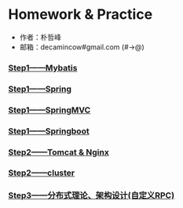 # Homework & Practice

* 作者：朴哲峰
* 邮箱：decamincow#gmail.com (#->@)

### [Step1——Mybatis](./Step1/Mybatis.md)
### [Step1——Spring](./Step2/Spring.md)
### [Step1——SpringMVC](./Step3/SpringMVC.md)
### [Step1——Springboot](./Step4/Springboot.md)
### [Step2——Tomcat & Nginx](./Step5/Tomcat&Nginx.md)
### [Step2——cluster](./Step6/cluster.md)
### [Step3——分布式理论、架构设计(自定义RPC)](./Step7/分布式理论、架构设计(自定义RPC).md)